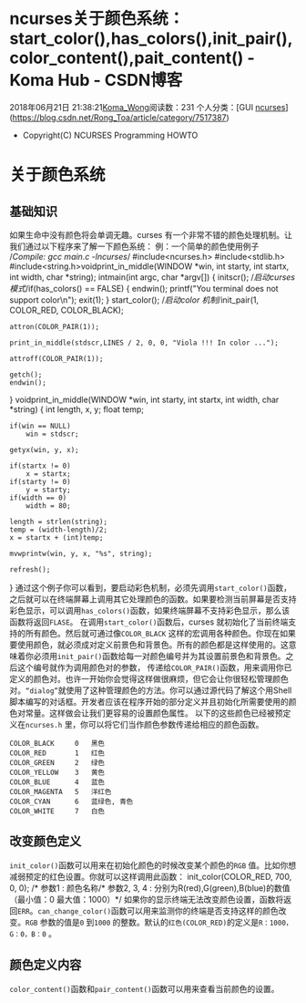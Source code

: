 # ncurses关于颜色系统：start_color(),has_colors(),init_pair(),color_content(),pait_content() - Koma Hub - CSDN博客
2018年06月21日 21:38:21[Koma_Wong](https://me.csdn.net/Rong_Toa)阅读数：231
个人分类：[GUI																[ncurses](https://blog.csdn.net/Rong_Toa/article/category/7746858)](https://blog.csdn.net/Rong_Toa/article/category/7517387)
- Copyright(C) NCURSES Programming HOWTO
# [](https://github.com/Rtoax/Knowledge/blob/master/GUI/ncurses/ncurses-07-color.md#%E5%85%B3%E4%BA%8E%E9%A2%9C%E8%89%B2%E7%B3%BB%E7%BB%9F)关于颜色系统
## [](https://github.com/Rtoax/Knowledge/blob/master/GUI/ncurses/ncurses-07-color.md#%E5%9F%BA%E7%A1%80%E7%9F%A5%E8%AF%86)基础知识
如果生命中没有颜色将会单调无趣。curses 有一个非常不错的颜色处理机制。让我们通过以下程序来了解一下颜色系统： 例：一个简单的颜色使用例子
/*Compile: gcc main.c -lncurses*/
#include<ncurses.h>
#include<stdlib.h>
#include<string.h>voidprint_in_middle(WINDOW *win, int starty, int startx, int width, char *string);
intmain(int argc, char *argv[])
{
    initscr();      /*启动curses 模式*/if(has_colors() == FALSE)
    { 
        endwin();
        printf("You terminal does not support color\n");
        exit(1);
    }
    start_color();  /*启动color 机制*/init_pair(1, COLOR_RED, COLOR_BLACK);
    
    attron(COLOR_PAIR(1));
    
    print_in_middle(stdscr,LINES / 2, 0, 0, "Viola !!! In color ...");
    
    attroff(COLOR_PAIR(1));
    
    getch();
    endwin();
}
voidprint_in_middle(WINDOW *win, int starty, int startx, int width, char *string)
{
    int length, x, y;
    float temp;
    
    if(win == NULL)
        win = stdscr;
    
    getyx(win, y, x);
    
    if(startx != 0)
        x = startx;
    if(starty != 0)
        y = starty;
    if(width == 0)
        width = 80;
    
    length = strlen(string);
    temp = (width-length)/2;
    x = startx + (int)temp;
    
    mvwprintw(win, y, x, "%s", string);
    
    refresh();
}
通过这个例子你可以看到，要启动彩色机制，必须先调用`start_color()`函数，之后就可以在终端屏幕上调用其它处理颜色的函数。如果要检测当前屏幕是否支持彩色显示，可以调用`has_colors()`函数，如果终端屏幕不支持彩色显示，那么该函数将返回`FLASE`。 在调用`start_color()`函数后，curses 就初始化了当前终端支持的所有颜色。然后就可通过像`COLOR_BLACK` 这样的宏调用各种颜色。你现在如果要使用颜色，就必须成对定义前景色和背景色。所有的颜色都是这样使用的。这意味着你必须用`init_pair()`函数给每一对颜色编号并为其设置前景色和背景色。之后这个编号就作为调用颜色对的参数， 传递给`COLOR_PAIR()`函数，用来调用你已定义的颜色对。也许一开始你会觉得这样做很麻烦，但它会让你很轻松管理颜色对。`“dialog”`就使用了这种管理颜色的方法。你可以通过源代码了解这个用Shell 脚本编写的对话框。开发者应该在程序开始的部分定义并且初始化所需要使用的颜色对常量。这样做会让我们更容易的设置颜色属性。 以下的这些颜色已经被预定义在`ncurses.h` 里，你可以将它们当作颜色参数传递给相应的颜色函数。
```
COLOR_BLACK     0   黑色
COLOR_RED       1   红色
COLOR_GREEN     2   绿色
COLOR_YELLOW    3   黄色
COLOR_BLUE      4   蓝色
COLOR_MAGENTA   5   洋红色
COLOR_CYAN      6   蓝绿色, 青色
COLOR_WHITE     7   白色
```
## [](https://github.com/Rtoax/Knowledge/blob/master/GUI/ncurses/ncurses-07-color.md#%E6%94%B9%E5%8F%98%E9%A2%9C%E8%89%B2%E5%AE%9A%E4%B9%89)改变颜色定义
`init_color()`函数可以用来在初始化颜色的时候改变某个颜色的`RGB` 值。比如你想减弱预定的红色设置。你就可以这样调用此函数：
init_color(COLOR_RED, 700, 0, 0);
/* 参数1 : 颜色名称/* 参数2, 3, 4 : 分别为R(red),G(green),B(blue)的数值（最小值：0 最大值：1000）*/
如果你的显示终端无法改变颜色设置，函数将返回`ERR`。`can_change_color()`函数可以用来监测你的终端是否支持这样的颜色改变。`RGB` 参数的值是`0` 到`1000` 的整数。默认的`红色(COLOR_RED)`的定义是`R：1000，G：0，B：0` 。
## [](https://github.com/Rtoax/Knowledge/blob/master/GUI/ncurses/ncurses-07-color.md#%E9%A2%9C%E8%89%B2%E5%AE%9A%E4%B9%89%E5%86%85%E5%AE%B9)颜色定义内容
`color_content()`函数和`pair_content()`函数可以用来查看当前颜色的设置。
